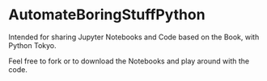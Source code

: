 # AutomateBoringStuffPython

Intended for sharing Jupyter Notebooks and Code based on the Book, with Python Tokyo.

Feel free to fork or to download the Notebooks and play around with the code. 
